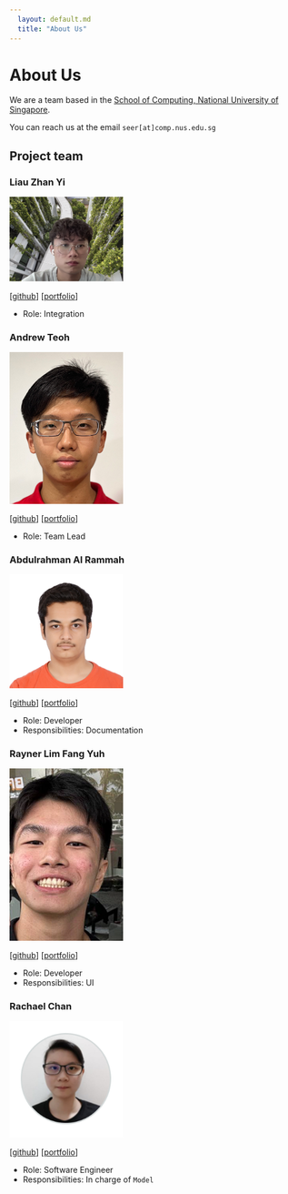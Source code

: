 ```yaml
---
  layout: default.md
  title: "About Us"
---
```


# About Us

We are a team based in the [School of Computing, National University of Singapore](http://www.comp.nus.edu.sg).

You can reach us at the email `seer[at]comp.nus.edu.sg`

## Project team


### Liau Zhan Yi

<img src="images/liauzhanyi.png" width="200px">

[[github](https://github.com/liauzhanyi)]
[[portfolio](team/liauzhanyi.md)]

* Role: Integration

### Andrew Teoh

<img src="images/andrew22teoh.png" width="200px">

[[github](https://github.com/andrew22teoh)]
[[portfolio](team/andrew22teoh.md)]

* Role: Team Lead

### Abdulrahman Al Rammah
<img src="images/abdulrahmanalrammah.png" width="200px">

[[github](http://github.com/abdulrahmanalrammah)]
[[portfolio](team/abdulrahmanalrammah.md)]

* Role: Developer
* Responsibilities: Documentation

### Rayner Lim Fang Yuh

<img src="images/rayray39.png" width="200px">

[[github](http://github.com/rayray39)]
[[portfolio](team/johndoe.md)]

* Role: Developer
* Responsibilities: UI

### Rachael Chan
<img src="images/rachael-chan.png" width="200px">

[[github](http://github.com/rachael-chan)]
[[portfolio](team/rachaelchan.md)]

* Role: Software Engineer
* Responsibilities: In charge of `Model`


